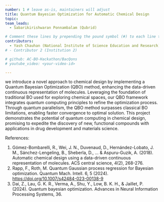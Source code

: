 ```yaml
---
number: 1 # leave as-is, maintainers will adjust
title: Quantum Bayesian Optimization for Automatic Chemical Design
topic: 
team_leads:
  - Sabarikirishwaran Ponnambalam (Qubrid)  

# Comment these lines by prepending the pound symbol (#) to each line to hide these elements
contributors:
  - Yash Chauhan (National Institute of Science Education and Research)
# - Contributor 2 (Institution 2)

# github: AC-BO-Hackathon/BacQons
# youtube_video: <your-video-id>

---
```


we introduce a novel approach to chemical design by implementing a Quantum Bayesian Optimization (QBO) method, enhancing the data-driven continuous representation of molecules. Leveraging the foundation of traditional BO used for exploring chemical spaces, our QBO framework integrates quantum computing principles to refine the optimization process. Through quantum parallelism, the QBO method surpasses classical BO limitations, enabling faster convergence to optimal solution. This project demonstrates the potential of quantum computing in chemical design, promising to expedite the discovery of new, functional compounds with applications in drug development and materials science.

References:
1. Gómez-Bombarelli, R., Wei, J. N., Duvenaud, D., Hernández-Lobato, J. M., Sánchez-Lengeling, B., Sheberla, D., ... & Aspuru-Guzik, A. (2018). Automatic chemical design using a data-driven continuous representation of molecules. ACS central science, 4(2), 268-276.
2. Rapp, F., Roth, M. Quantum Gaussian process regression for Bayesian optimization. Quantum Mach. Intell. 6, 5 (2024). https://doi.org/10.1007/s42484-023-00138-9
3. Dai, Z., Lau, G. K. R., Verma, A., Shu, Y., Low, B. K. H., & Jaillet, P. (2024). Quantum bayesian optimization. Advances in Neural Information Processing Systems, 36.

